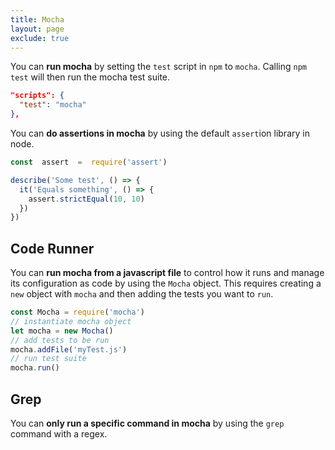 ```yaml
---
title: Mocha
layout: page
exclude: true
---
```


You can **run mocha** by setting the `test` script in `npm` to `mocha`. Calling `npm test` will then run the mocha test suite.
```json
"scripts": {
  "test": "mocha"
},
```

You can **do assertions in mocha** by using the default `assert`ion library in node.
```js
const  assert  =  require('assert')

describe('Some test', () => {
  it('Equals something', () => {
    assert.strictEqual(10, 10)
  })
})
```

## Code Runner

You can **run mocha from a javascript file** to control how it runs and manage its configuration as code by using the `Mocha` object. This requires creating a `new` object with `mocha` and then adding the tests you want to `run`.
```js
const Mocha = require('mocha')
// instantiate mocha object
let mocha = new Mocha()
// add tests to be run
mocha.addFile('myTest.js')
// run test suite
mocha.run()
```

## Grep

You can **only run a specific command in mocha** by using the `grep` command with a regex.
```js

```
<!--stackedit_data:
eyJoaXN0b3J5IjpbMjAwNjI2MjI4Miw3OTg3Mjg0NjksLTIxMD
c1NTI0OTZdfQ==
-->